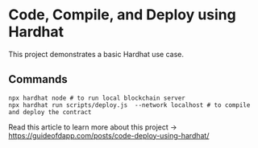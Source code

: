 # Code, Compile, and Deploy using Hardhat

This project demonstrates a basic Hardhat use case.

## Commands

```shell
npx hardhat node # to run local blockchain server
npx hardhat run scripts/deploy.js  --network localhost # to compile and deploy the contract
```

Read this article to learn more about this project &rarr; <https://guideofdapp.com/posts/code-deploy-using-hardhat/>
